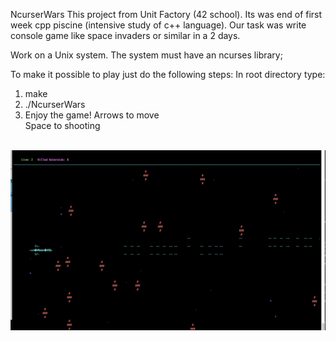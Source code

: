 NcurserWars
This project from Unit Factory (42 school).
Its was end of first week cpp piscine (intensive study of c++ language). Our task was write console game like space invaders or similar in a 2 days.

Work on a Unix system. The system must have an ncurses library;

To make it possible to play just do the following steps:
In root directory type: 
1) make <br>
2) ./NcurserWars <br>
3) Enjoy the game!
Arrows to move<br>
Space to shooting<br>
<br>
<img src="screenShot.png" alt="screenShot">

